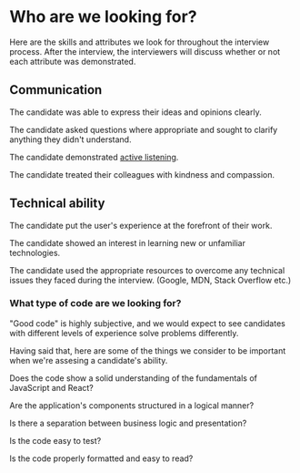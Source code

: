 # Who are we looking for?

Here are the skills and attributes we look for throughout the interview process. After the interview, the interviewers will discuss whether or not each attribute was demonstrated.

## Communication

The candidate was able to express their ideas and opinions clearly.

The candidate asked questions where appropriate and sought to clarify anything they didn't understand.

The candidate demonstrated [active listening](https://en.wikipedia.org/wiki/Active_listening).

The candidate treated their colleagues with kindness and compassion.

## Technical ability

The candidate put the user's experience at the forefront of their work.

The candidate showed an interest in learning new or unfamiliar technologies.

The candidate used the appropriate resources to overcome any technical issues they faced during the interview. (Google, MDN, Stack Overflow etc.)

### What type of code are we looking for?

"Good code" is highly subjective, and we would expect to see candidates with different levels of experience solve problems differently.

Having said that, here are some of the things we consider to be important when we're assesing a candidate's ability.

Does the code show a solid understanding of the fundamentals of JavaScript and React?

Are the application's components structured in a logical manner?

Is there a separation between business logic and presentation?

Is the code easy to test?

Is the code properly formatted and easy to read?
